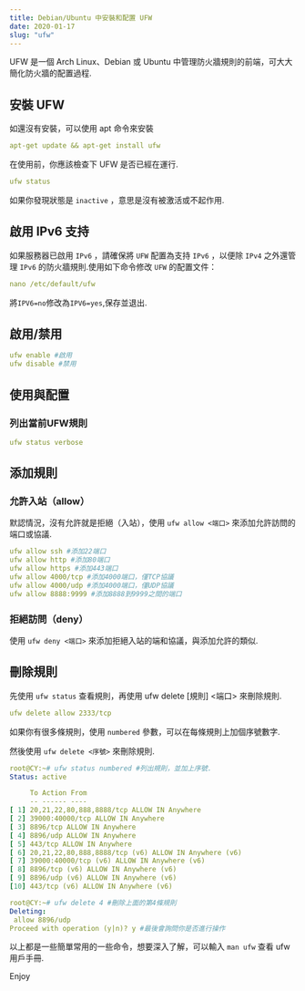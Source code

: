 ```yaml
---
title: Debian/Ubuntu 中安裝和配置 UFW
date: 2020-01-17
slug: "ufw"
---
```


UFW 是一個 Arch Linux、Debian 或 Ubuntu 中管理防火牆規則的前端，可大大簡化防火牆的配置過程.

<!--more-->

## 安裝 UFW

如還沒有安裝，可以使用 apt 命令來安裝

```yml
apt-get update && apt-get install ufw
```

在使用前，你應該檢查下 UFW 是否已經在運行.

```yml
ufw status
```

如果你發現狀態是 `inactive` ，意思是沒有被激活或不起作用.

## 啟用 IPv6 支持

如果服務器已啟用 `IPv6` ，請確保將 `UFW` 配置為支持 `IPv6` ，以便除 `IPv4` 之外還管理 `IPv6` 的防火牆規則.使用如下命令修改 `UFW` 的配置文件：

```yml
nano /etc/default/ufw
```

將`IPV6=no`修改為`IPV6=yes`,保存並退出.

## 啟用/禁用

```yml
ufw enable #啟用
ufw disable #禁用
```

## 使用與配置

### 列出當前UFW規則

```yml
ufw status verbose
```

## 添加規則

### 允許入站（allow）

默認情況，沒有允許就是拒絕（入站），使用 `ufw allow <端口>` 來添加允許訪問的端口或協議.

```yml
ufw allow ssh #添加22端口
ufw allow http #添加80端口
ufw allow https #添加443端口
ufw allow 4000/tcp #添加4000端口，僅TCP協議
ufw allow 4000/udp #添加4000端口，僅UDP協議
ufw allow 8888:9999 #添加8888到9999之間的端口
```

### 拒絕訪問（deny）

使用 `ufw deny <端口>` 來添加拒絕入站的端和協議，與添加允許的類似.

## 刪除規則

先使用 `ufw status` 查看規則，再使用 ufw delete [規則] <端口> 來刪除規則.

```yml
ufw delete allow 2333/tcp
```

如果你有很多條規則，使用 `numbered` 參數，可以在每條規則上加個序號數字.

然後使用 `ufw delete <序號>` 來刪除規則.

```yml
root@CY:~# ufw status numbered #列出規則，並加上序號.
Status: active

     To Action From
     -- ------ ----
[ 1] 20,21,22,80,888,8888/tcp ALLOW IN Anywhere
[ 2] 39000:40000/tcp ALLOW IN Anywhere
[ 3] 8896/tcp ALLOW IN Anywhere
[ 4] 8896/udp ALLOW IN Anywhere
[ 5] 443/tcp ALLOW IN Anywhere
[ 6] 20,21,22,80,888,8888/tcp (v6) ALLOW IN Anywhere (v6)
[ 7] 39000:40000/tcp (v6) ALLOW IN Anywhere (v6)
[ 8] 8896/tcp (v6) ALLOW IN Anywhere (v6)
[ 9] 8896/udp (v6) ALLOW IN Anywhere (v6)
[10] 443/tcp (v6) ALLOW IN Anywhere (v6)

root@CY:~# ufw delete 4 #刪除上面的第4條規則
Deleting:
 allow 8896/udp
Proceed with operation (y|n)? y #最後會詢問你是否進行操作
```

以上都是一些簡單常用的一些命令，想要深入了解，可以輸入 `man ufw` 查看 ufw 用戶手冊.

Enjoy
